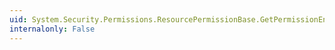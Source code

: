 ```yaml
---
uid: System.Security.Permissions.ResourcePermissionBase.GetPermissionEntries
internalonly: False
---
```

